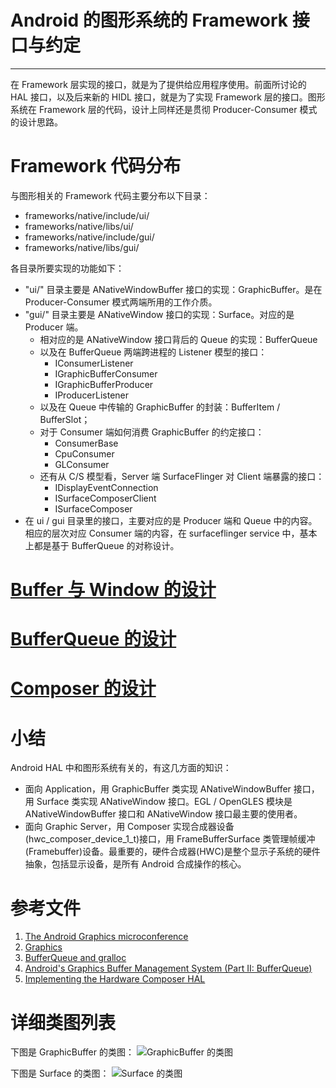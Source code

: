 # Android 的图形系统的 Framework 接口与约定
* * *

在 Framework 层实现的接口，就是为了提供给应用程序使用。前面所讨论的 HAL 接口，以及后来新的 HIDL 接口，就是为了实现 Framework 层的接口。图形系统在 Framework 层的代码，设计上同样还是贯彻 Producer-Consumer 模式的设计思路。

# Framework 代码分布

与图形相关的 Framework 代码主要分布以下目录：
* frameworks/native/include/ui/
* frameworks/native/libs/ui/
* frameworks/native/include/gui/
* frameworks/native/libs/gui/

各目录所要实现的功能如下：
* "ui/" 目录主要是 ANativeWindowBuffer 接口的实现：GraphicBuffer。是在 Producer-Consumer 模式两端所用的工作介质。
* "gui/" 目录主要是 ANativeWindow 接口的实现：Surface。对应的是 Producer 端。
  + 相对应的是 ANativeWindow 接口背后的 Queue 的实现：BufferQueue
  + 以及在 BufferQueue 两端跨进程的 Listener 模型的接口：
    - IConsumerListener
    - IGraphicBufferConsumer
    - IGraphicBufferProducer
    - IProducerListener
  + 以及在 Queue 中传输的 GraphicBuffer 的封装：BufferItem / BufferSlot；
  + 对于 Consumer 端如何消费 GraphicBuffer 的约定接口：
    - ConsumerBase
    - CpuConsumer
    - GLConsumer
  + 还有从 C/S 模型看，Server 端 SurfaceFlinger 对 Client 端暴露的接口：
    - IDisplayEventConnection
    - ISurfaceComposerClient
    - ISurfaceComposer
* 在 ui / gui 目录里的接口，主要对应的是 Producer 端和 Queue 中的内容。相应的层次对应 Consumer 端的内容，在 surfaceflinger service 中，基本上都是基于 BufferQueue 的对称设计。

# [Buffer 与 Window 的设计](buffer-window-design.md)

# [BufferQueue 的设计](bufferqueue-design.md)

# [Composer 的设计](composer-design.md)

# 小结

Android HAL 中和图形系统有关的，有这几方面的知识：
* 面向 Application，用 GraphicBuffer 类实现 ANativeWindowBuffer 接口，用 Surface 类实现 ANativeWindow 接口。EGL / OpenGLES 模块是 ANativeWindowBuffer 接口和 ANativeWindow 接口最主要的使用者。
* 面向 Graphic Server，用 Composer 实现合成器设备(hwc_composer_device_1_t)接口，用 FrameBufferSurface 类管理帧缓冲(Framebuffer)设备。最重要的，硬件合成器(HWC)是整个显示子系统的硬件抽象，包括显示设备，是所有 Android 合成操作的核心。

# 参考文件
1. [The Android Graphics microconference](https://lwn.net/Articles/569704/)
1. [Graphics](https://source.android.com/devices/graphics/index.html)
1. [BufferQueue and gralloc](https://source.android.com/devices/graphics/arch-bq-gralloc)
1. [Android's Graphics Buffer Management System (Part II: BufferQueue)](https://www.codeproject.com/Articles/990983/Androids-Graphics-Buffer-Management-System-Part-II)
1. [Implementing the Hardware Composer HAL](https://source.android.com/devices/graphics/implement-hwc)

# 详细类图列表

下图是 GraphicBuffer 的类图：
![GraphicBuffer 的类图](https://raw.github.com/shuyong/Design-Of-Android-10.0-Graphic-System/master/document/framework-design/ui_GraphicBuffer%20Class%20Diagram.svg)

下图是 Surface 的类图：
![Surface 的类图](https://raw.github.com/shuyong/Design-Of-Android-10.0-Graphic-System/master/document/framework-design/gui_Surface%20Class%20Diagram.svg)


